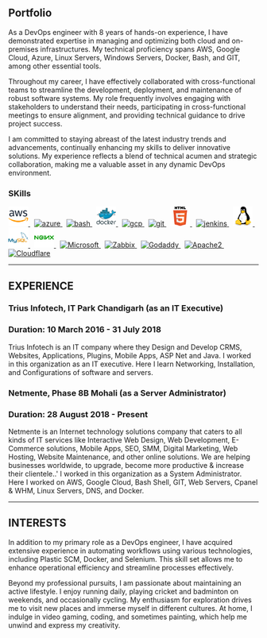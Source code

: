 ## Portfolio

As a DevOps engineer with 8 years of hands-on experience, I have demonstrated expertise in managing and optimizing both cloud and on-premises infrastructures. My technical proficiency spans AWS, Google Cloud, Azure, Linux Servers, Windows Servers, Docker, Bash, and GIT, among other essential tools.

Throughout my career, I have effectively collaborated with cross-functional teams to streamline the development, deployment, and maintenance of robust software systems. My role frequently involves engaging with stakeholders to understand their needs, participating in cross-functional meetings to ensure alignment, and providing technical guidance to drive project success.

I am committed to staying abreast of the latest industry trends and advancements, continually enhancing my skills to deliver innovative solutions. My experience reflects a blend of technical acumen and strategic collaboration, making me a valuable asset in any dynamic DevOps environment.


### SKills

<p align="left">
  <a href="https://aws.amazon.com" target="_blank" rel="noreferrer">
    <img
      src="https://raw.githubusercontent.com/devicons/devicon/master/icons/amazonwebservices/amazonwebservices-original-wordmark.svg"
      alt="aws"
      width="40"
      height="40"
    />
  </a>
  &nbsp;
  <a href="https://azure.microsoft.com/en-in/" target="_blank" rel="noreferrer">
    <img
      src="https://www.vectorlogo.zone/logos/microsoft_azure/microsoft_azure-icon.svg"
      alt="azure"
      width="40"
      height="40"
    />
  </a>
  &nbsp;
  <a href="https://www.gnu.org/software/bash/" target="_blank" rel="noreferrer">
    <img
      src="https://www.vectorlogo.zone/logos/gnu_bash/gnu_bash-icon.svg"
      alt="bash"
      width="40"
      height="40"
    />
  </a>
  &nbsp;
  <a href="https://www.docker.com/" target="_blank" rel="noreferrer">
    <img
      src="https://raw.githubusercontent.com/devicons/devicon/master/icons/docker/docker-original-wordmark.svg"
      alt="docker"
      width="40"
      height="40"
    />
  </a>
  &nbsp;
  <a href="https://cloud.google.com" target="_blank" rel="noreferrer">
    <img
      src="https://www.vectorlogo.zone/logos/google_cloud/google_cloud-icon.svg"
      alt="gcp"
      width="40"
      height="40"
    />
  </a>
  &nbsp;
  <a href="https://git-scm.com/" target="_blank" rel="noreferrer">
    <img
      src="https://www.vectorlogo.zone/logos/git-scm/git-scm-icon.svg"
      alt="git"
      width="40"
      height="40"
    />
  </a>
  &nbsp;
  <a href="https://www.w3.org/html/" target="_blank" rel="noreferrer">
    <img
      src="https://raw.githubusercontent.com/devicons/devicon/master/icons/html5/html5-original-wordmark.svg"
      alt="html5"
      width="40"
      height="40"
    />
  </a>
  &nbsp;
  <a href="https://www.jenkins.io" target="_blank" rel="noreferrer">
    <img
      src="https://www.vectorlogo.zone/logos/jenkins/jenkins-icon.svg"
      alt="jenkins"
      width="40"
      height="40"
    />
  </a>
  &nbsp;
  <a href="https://www.linux.org/" target="_blank" rel="noreferrer">
    <img
      src="https://raw.githubusercontent.com/devicons/devicon/master/icons/linux/linux-original.svg"
      alt="linux"
      width="40"
      height="40"
    />
  </a>
  &nbsp;
  <a href="https://www.mysql.com/" target="_blank" rel="noreferrer">
    <img
      src="https://raw.githubusercontent.com/devicons/devicon/master/icons/mysql/mysql-original-wordmark.svg"
      alt="mysql"
      width="40"
      height="40"
    />
  </a>
  &nbsp;
  <a href="https://www.nginx.com" target="_blank" rel="noreferrer">
    <img
      src="https://raw.githubusercontent.com/devicons/devicon/master/icons/nginx/nginx-original.svg"
      alt="nginx"
      width="40"
      height="40"
    />
  </a>
  &nbsp;
  <a href="https://www.microsoft.com/" target="_blank" rel="noreferrer">
    <img
      src="https://www.vectorlogo.zone/logos/microsoft/microsoft-icon.svg"
      alt="Microsoft"
      width="40"
      height="40"
    />
  </a>
  &nbsp;
  <a href="https://www.zabbix.com/" target="_blank" rel="noreferrer">
    <img
      src="https://www.vectorlogo.zone/logos/zabbix/zabbix-icon.svg"
      alt="Zabbix"
      width="40"
      height="40"
    />
  </a>
    &nbsp;
  <a href="https://www.godaddy.com" target="_blank" rel="noreferrer">
    <img
      src="https://www.vectorlogo.zone/logos/godaddy/godaddy-icon.svg"
      alt="Godaddy"
      width="40"
      height="40"
    />
  </a>
    &nbsp;
  <a href="https://httpd.apache.org/" target="_blank" rel="noreferrer">
    <img
      src="https://www.vectorlogo.zone/logos/apache/apache-ar21.svg"
      alt="Apache2"
      width="40"
      height="40"
    />
  </a>
    &nbsp;
  <a href="https://www.cloudflare.com/" target="_blank" rel="noreferrer">
    <img
      src="https://www.vectorlogo.zone/logos/cloudflare/cloudflare-icon.svg"
      alt="Cloudflare"
      width="40"
      height="40"
    />
  </a>
</p>

<hr />

## EXPERIENCE

### Trius Infotech, IT Park Chandigarh (as an IT Executive)

### Duration: 10 March 2016 - 31 July 2018

Trius Infotech is an IT company where they Design and Develop
CRMS, Websites, Applications, Plugins, Mobile Apps, ASP Net and
Java. I worked in this organization as an IT executive.
Here I learn Networking, Installation, and Configurations of
software and servers.


### Netmente, Phase 8B Mohali (as a Server Administrator)

### Duration: 28 August 2018 - Present

Netmente is an Internet technology solutions company that caters
to all kinds of IT services like Interactive Web Design, Web
Development, E-Commerce solutions, Mobile Apps, SEO, SMM,
Digital Marketing, Web Hosting, Website Maintenance, and other
online solutions. We are helping businesses worldwide, to
upgrade, become more productive & increase their clientele..' I
worked in this organization as a System Administrator.
Here I worked on AWS, Google Cloud, Bash Shell, GIT, Web Servers,
Cpanel & WHM, Linux Servers, DNS, and Docker.

<hr />

## INTERESTS

In addition to my primary role as a DevOps engineer, I have acquired extensive experience in automating workflows using various technologies, including Plastic SCM, Docker, and Selenium. This skill set allows me to enhance operational efficiency and streamline processes effectively.

Beyond my professional pursuits, I am passionate about maintaining an active lifestyle. I enjoy running daily, playing cricket and badminton on weekends, and occasionally cycling. My enthusiasm for exploration drives me to visit new places and immerse myself in different cultures. At home, I indulge in video gaming, coding, and sometimes painting, which help me unwind and express my creativity.
